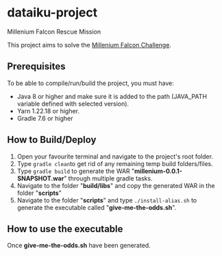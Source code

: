 # dataiku-project
Millenium Falcon Rescue Mission

This project aims to solve the [Millenium Falcon Challenge](https://github.com/dataiku/millenium-falcon-challenge).

## Prerequisites
To be able to compile/run/build the project, you must have:
- Java 8 or higher and make sure it is added to the path (JAVA_PATH variable defined with selected version).
- Yarn 1.22.18 or higher.
- Gradle 7.6 or higher

## How to Build/Deploy
1) Open your favourite terminal and navigate to the project's root folder.
2) Type `gradle clean`to get rid of any remaining temp build folders/files.
2) Type `gradle build` to generate the WAR "**millenium-0.0.1-SNAPSHOT.war**" through multiple gradle tasks.
3) Navigate to the folder "**build/libs**" and copy the generated WAR in the folder "**scripts**"
4) Navigate to the folder "**scripts**" and type `./install-alias.sh` to generate the executable called "**give-me-the-odds.sh**".

## How to use the executable

Once **give-me-the-odds.sh** have been generated.
